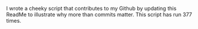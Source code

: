 I wrote a cheeky script that contributes to my Github by updating this ReadMe to illustrate why more than commits matter. This script has run 377 times.